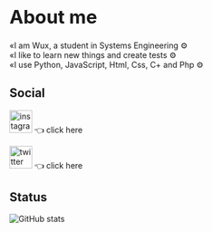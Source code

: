 ### <div><h1>About me </h1></div>
  «I am Wux, a student in Systems Engineering ⚙️<br> 
«I like to learn new things and create tests ⚙️<br>
«I use Python, JavaScript, Html, Css, C+ and Php ⚙️



<div> <h2> Social </h2> </div>
  

[<img src='https://cdn.jsdelivr.net/npm/simple-icons@3.0.1/icons/instagram.svg' alt='instagram' height='40'>](https://www.instagram.com/wuxsen78/) 👈 click here
  
[<img src='https://cdn.jsdelivr.net/npm/simple-icons@3.0.1/icons/twitter.svg' alt='twitter' height='40'>](https://twitter.com/Wuxsen78) 👈 click here
 
<div> <h2> Status </h2> </div>  


![GitHub stats](https://github-readme-stats.vercel.app/api?username=Wuxsen78&show_icons=true)  
 
